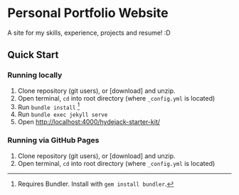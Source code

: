 # Personal Portfolio Website

A site for my skills, experience, projects and resume! :D

## Quick Start
### Running locally
1. Clone repository (git users), or [download] and unzip.
2. Open terminal, `cd` into root directory (where `_config.yml` is located)
3. Run `bundle install` [^1]
4. Run `bundle exec jekyll serve`
5. Open <http://localhost:4000/hydejack-starter-kit/>

### Running via GitHub Pages
1. Clone repository (git users), or [download] and unzip.
2. Open terminal, `cd` into root directory (where `_config.yml` is located)

[^1]: Requires Bundler. Install with `gem install bundler`.
